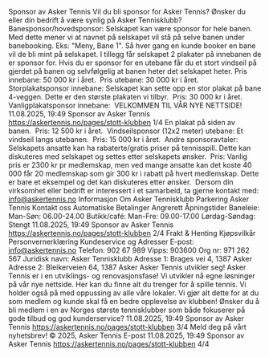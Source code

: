Sponsor av Asker Tennis
Vil du bli sponsor for Asker Tennis?
Ønsker du eller din bedrift å være synlig på Asker Tennisklubb? 
Banesponsor/hovedsponsor:
Selskapet kan være sponsor for hele banen. Med dette mener vi at navnet på selskapet vil stå på selve banen under banebooking. Eks: "Meny,
Bane 1". Så hver gang en kunde booker en bane vil de bli mint på selskapet. I tillegg får selskapet 2 plakater på innebanen de er sponsor for. Hvis du
er sponsor for en utebane får du et stort vindseil på gjerdet på banen og selvfølgelig at banen heter det selskapet heter.
Pris innebane: 50 000 kr i året. 
Pris utebane: 30 000 kr i året. 
Storplakatsponsor innebane:
Selskapet kan sette opp en stor plakat på bane 4-veggen. Dette er den største plakaten vi tilbyr. 
Pris: 30 000 kr i året. 
Vanligplakatsponsor innebane: 
VELKOMMEN TIL VÅR NYE NETTSIDE!
11.08.2025, 19:49
Sponsor av Asker Tennis
https://askertennis.no/pages/stott-klubben
1/4
En plakat på siden av banen. 
Pris: 12 500 kr i året. 
Vindseilsponsor (12x2 meter) utebane:
Et vindseil langs utebanen. 
Pris: 15 000 kr i året. 
Andre sponsoravtaler:
Selskapets ansatte kan ha rabaterte/gratis priser på tennisspill. Dette kan diskuteres med selskapet og settes etter selskapets ønsker. 
Pris: Vanlig pris er 2300 kr pr medlemskap, men ved mange ansatte kan det koste 40 000 får 20 medlemskap som gir 300 kr i rabatt på hvert
medlemskap. Dette er bare et eksempel og det kan diskuteres etter ønsker. 
Dersom din virksomhet eller bedrift er interessert i et samarbeid, ta gjerne kontakt med: info@askertennis.no
Informasjon
Om Asker Tennisklubb
Parkering Asker Tennis
Kontakt oss
Automatiske Betalinger
Angrerett
Åpningstider
Baneleie:
Man-Søn: 06.00-24.00
Butikk/café:
Man-Fre: 09.00-17.00
Lørdag-Søndag: Stengt
11.08.2025, 19:49
Sponsor av Asker Tennis
https://askertennis.no/pages/stott-klubben
2/4
Frakt & Henting
Kjøpsvilkår
Personvernerklæring
Kundeservice og Adresser
E-post: info@askertennis.no
Telefon: 902 67 989
Vipps: 903600
Org nr: 971 262 567
Juridisk navn: Asker Tennisklubb
Adresse 1: Brages vei 4, 1387 Asker
Adresse 2: Bleikerveien 64, 1387 Asker
Asker Tennis utvikler seg!
Asker Tennis er i en utviklings- og renovasjonsfase! Vi utvikler nå egne
løsninger på vår nye nettside. Her kan du finne alt du trenger for å spille
tennis. Vi holder også på med oppussing av alle våre lokaler. Vi gjør alt
dette for at du som medlem og kunde skal få en bedre opplevelse av
klubben! Ønsker du å bli medlem i en av Norges største tennisklubber som
både fokuserer på gode tilbud og god kunderservice?
11.08.2025, 19:49
Sponsor av Asker Tennis
https://askertennis.no/pages/stott-klubben
3/4
Meld deg på vårt nyhetsbrev!
© 2025, Asker Tennis
E-post
11.08.2025, 19:49
Sponsor av Asker Tennis
https://askertennis.no/pages/stott-klubben
4/4
